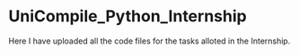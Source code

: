 # UniCompile_Python_Internship
Here I have uploaded all the code files for the tasks alloted in the Internship.
